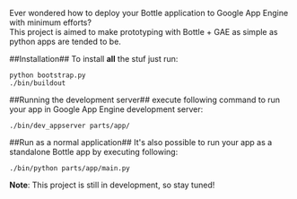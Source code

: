 Ever wondered how to deploy your Bottle application to Google App Engine with minimum efforts?   
This project is aimed to make prototyping with Bottle + GAE as simple as python apps are tended to be.   

##Installation##
To install **all** the stuf just run:

    python bootstrap.py
    ./bin/buildout

##Running the development server##
execute following command to run your app in Google App Engine development server:

    ./bin/dev_appserver parts/app/

##Run as a normal application##
It's also possible to run your app as a standalone Bottle app by executing following:

    ./bin/python parts/app/main.py

**Note**: This project is still in development, so stay tuned!